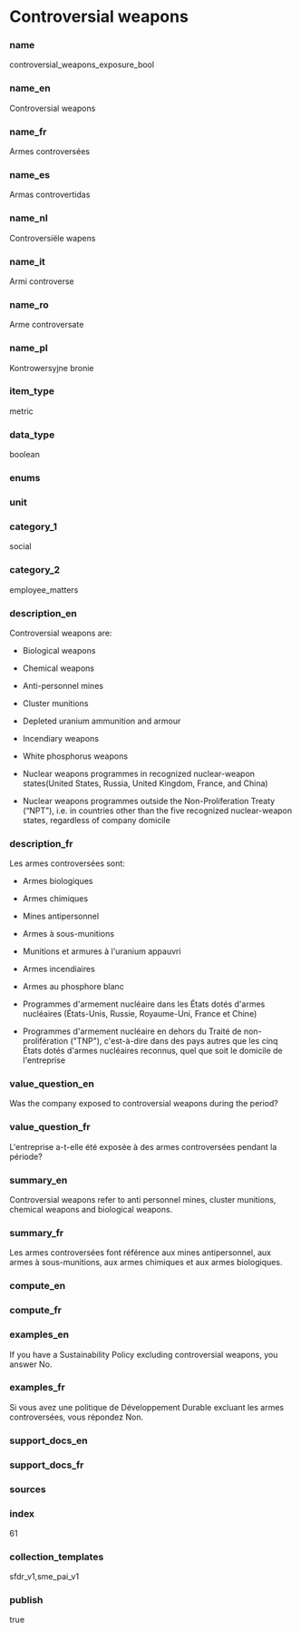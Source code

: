 # Controversial weapons

### name

controversial_weapons_exposure_bool

### name_en

Controversial weapons

### name_fr

Armes controversées

### name_es

Armas controvertidas

### name_nl

Controversiële wapens

### name_it

Armi controverse

### name_ro

Arme controversate

### name_pl

Kontrowersyjne bronie

### item_type

metric

### data_type

boolean

### enums



### unit



### category_1

social

### category_2

employee_matters

### description_en


Controversial weapons are:  

 - Biological weapons  

 - Chemical weapons  

 - Anti-personnel mines  

 - Cluster munitions  

 - Depleted uranium ammunition and armour  

 - Incendiary weapons  

 - White phosphorus weapons  

 - Nuclear weapons programmes in recognized nuclear-weapon states(United States, Russia,
 United Kingdom, France, and China)  

 - Nuclear weapons programmes outside the Non-Proliferation Treaty (“NPT”), i.e. in countries other
 than the five recognized nuclear-weapon states, regardless of company domicile  



### description_fr


Les armes controversées sont:  

 - Armes biologiques  

 - Armes chimiques  

 - Mines antipersonnel  

 - Armes à sous-munitions  

 - Munitions et armures à l'uranium appauvri  

 - Armes incendiaires  

 - Armes au phosphore blanc  

 - Programmes d'armement nucléaire dans les États dotés d'armes nucléaires (États-Unis, Russie,
 Royaume-Uni, France et Chine)  

 - Programmes d'armement nucléaire en dehors du Traité de non-prolifération ("TNP"), c'est-à-dire
 dans des pays autres
 que les cinq États dotés d'armes nucléaires reconnus, quel que soit le domicile de l'entreprise
   



### value_question_en

Was the company exposed to controversial weapons during the period?

### value_question_fr

L'entreprise a-t-elle été exposée à des armes controversées pendant
la période?

### summary_en

Controversial weapons refer to anti personnel mines, cluster
munitions, chemical weapons and biological weapons.

### summary_fr

Les armes controversées font référence aux mines
antipersonnel, aux armes à sous-munitions, aux armes chimiques et aux armes
biologiques.

### compute_en



### compute_fr



### examples_en

If you have a Sustainability Policy excluding
controversial weapons, you answer No.

### examples_fr

Si vous avez une politique de Développement Durable
excluant les armes controversées, vous répondez Non.

### support_docs_en



### support_docs_fr



### sources


            
### index

61

### collection_templates

sfdr_v1,sme_pai_v1

### publish

true
